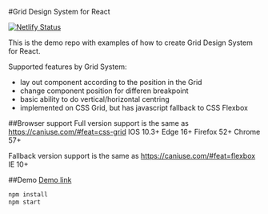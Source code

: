 #Grid Design System for React

[![Netlify Status](https://api.netlify.com/api/v1/badges/0270ad27-d31f-4cdc-9712-776e82b762e4/deploy-status)](https://app.netlify.com/sites/grid-design-system-for-react/deploys)

This is the demo repo with examples of how to create Grid Design System for React.

Supported features by Grid System:
* lay out component according to the position in the Grid
* change component position for differen breakpoint
* basic ability to do vertical/horizontal centring
* implemented on CSS Grid, but has javascript fallback to CSS Flexbox


##Browser support
Full version support is the same as https://caniuse.com/#feat=css-grid
IOS 10.3+
Edge 16+
Firefox 52+
Chrome 57+

Fallback version support is the same as https://caniuse.com/#feat=flexbox
IE 10+


##Demo
<a href="https://grid-design-system-for-react.netlify.com/">Demo link</a>
```bash
npm install
npm start
```
